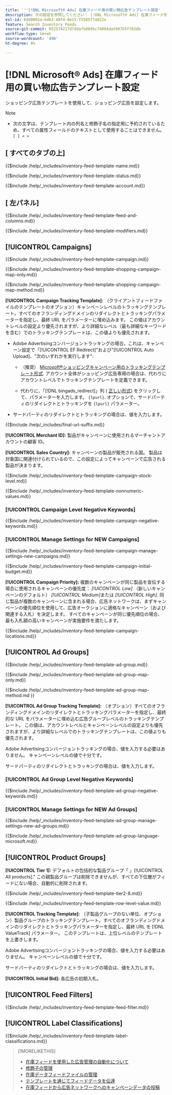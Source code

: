 ```yaml
---
title: '''[!DNL Microsoft® Ads] 在庫フィード用の買い物広告テンプレート設定'
description: 次の設定を参照してください： [!DNL Microsoft® Ads] 在庫フィード用の買い物広告テンプレート。
exl-id: 64d0092a-bd63-48f4-8e15-f5585f7a022a
feature: Search Inventory Feeds
source-git-commit: 052574217d7ddafb8895c74094da5997b5ff83db
workflow-type: tm+mt
source-wordcount: '498'
ht-degree: 0%

---
```


# [!DNL Microsoft® Ads] 在庫フィード用の買い物広告テンプレート設定

ショッピング広告テンプレートを使用して、ショッピング広告を設定します。

>[!NOTE]
>
>* 次の文字は、テンプレート内の列名と修飾子名の指定用に予約されているため、すべての属性フィールドのテキストとして使用することはできません。  `[ ] < > `


## \[ すべてのタブの上\]

<!-- **Template Name:** -->

{{$include /help/_includes/inventory-feed-template-name.md}}

<!-- **Status:** -->

{{$include /help/_includes/inventory-feed-template-status.md}}

<!-- **Account:** -->

{{$include /help/_includes/inventory-feed-template-account.md}}

## \[ 左パネル\]

<!-- **[!UICONTROL Feed &amp; Columns]:** -->

{{$include /help/_includes/inventory-feed-template-feed-and-columns.md}}

<!-- **[!UICONTROL Modifiers]:** -->

{{$include /help/_includes/inventory-feed-template-modifiers.md}}

## [!UICONTROL Campaigns]

<!-- **[!UICONTROL Campaign]:** -->

{{$include /help/_includes/inventory-feed-template-campaign.md}}

<!-- **[!UICONTROL Campaign Map Only]:** -->

{{$include /help/_includes/inventory-feed-template-shopping-campaign-map-only.md}}

<!-- **[!UICONTROL Campaign Map Method]:** -->

{{$include /help/_includes/inventory-feed-template-shopping-campaign-map-method.md}}

**[!UICONTROL Campaign Tracking Template]:** （クライアントフィードファイルのテンプレートのオプション）キャンペーンレベルのトラッキングテンプレート。すべてのオフランディングドメインのリダイレクトとトラッキングパラメーターを指定し、最終 URL をパラメーターに埋め込みます。 この値はアカウントレベルの設定より優先されますが、より詳細なレベル（最も詳細なキーワードを含む）でのトラッキングテンプレートは、この値よりも優先されます。

* Adobe Advertisingコンバージョントラッキングの場合。これは、キャンペーン設定で「[!UICONTROL EF Redirect]&quot;および&quot;[!UICONTROL Auto Upload]、&quot;次のいずれかを実行します&quot;:

   * （推奨） [Microsoft®ショッピングキャンペーン用のトラッキングテンプレート形式](/help/search-social-commerce/tracking/formats-click-tracking-microsoft.md). アカウント全体がショッピング広告専用の場合は、代わりにアカウントレベルでトラッキングテンプレートを定義できます。

   * 代わりに、「[!DNL bingads_redirect]」列 ( [正しい形式](/help/search-social-commerce/tracking/formats-click-tracking-microsoft.md)) をクリックして、パラメーターを入力します。 `{lpurl}`. オプションで、サードパーティのリダイレクトとトラッキングを `{lpurl}` パラメーター。

* サードパーティのリダイレクトとトラッキングの場合は、値を入力します。

<!-- **[!UICONTROL Campaign Final URL Suffix]:** -->

{{$include /help/_includes/final-url-suffix.md}}

**[!UICONTROL Merchant ID]:** 製品がキャンペーンに使用されるマーチャントアカウントの顧客 ID。

**[!UICONTROL Sales Country]:** キャンペーンの製品が販売される国。 製品は対象国に関連付けられているので、この設定によってキャンペーンで広告される製品が決まります。

<!-- **[!UICONTROL Stock Level]:** -->

{{$include /help/_includes/inventory-feed-template-campaign-stock-level.md}}

<!-- **[!UICONTROL This column has non-numeric values]:** -->

{{$include /help/_includes/inventory-feed-template-nonnumeric-values.md}}

### [!UICONTROL Campaign Level Negative Keywords]

{{$include /help/_includes/inventory-feed-template-campaign-negative-keywords.md}}

### [!UICONTROL Manage Settings for NEW Campaigns]

<!-- Flag/check box **[!UICONTROL Manage Settings for NEW Campaigns]:** -->

{{$include /help/_includes/inventory-feed-template-campaign-manage-settings-new-campaigns.md}}

<!-- **[!UICONTROL Initial Budget]:** -->

{{$include /help/_includes/inventory-feed-template-campaign-initial-budget.md}}

**[!UICONTROL Campaign Priority]:** 複数のキャンペーンが同じ製品を宣伝する場合に使用されるキャンペーンの優先度： *[!UICONTROL Low]* （新しいキャンペーンのデフォルト） *[!UICONTROL Medium]*&#x200B;または *[!UICONTROL High]*. 同じ製品が複数のキャンペーンに含まれる場合、広告ネットワークは、まずキャンペーンの優先順位を使用して、広告オークションに適格なキャンペーン（および関連する入札）を決定します。 すべてのキャンペーンが同じ優先順位の場合、最も入札額の高いキャンペーンが実施要件を満たします。

<!-- **[!UICONTROL Locations]:** -->

{{$include /help/_includes/inventory-feed-template-campaign-locations.md}}

## [!UICONTROL Ad Groups]

<!-- **[!UICONTROL Ad Group]:** -->

{{$include /help/_includes/inventory-feed-template-ad-group.md}}

<!-- **[!UICONTROL Map Only]:** -->

{{$include /help/_includes/inventory-feed-template-ad-group-map-only.md}}

<!-- **[!UICONTROL Map Method]:** -->

{{$include /help/_includes/inventory-feed-template-ad-group-map-method.md }}

**[!UICONTROL Ad Group Tracking Template]:** （オプション）すべてのオフランディングドメインのリダイレクトとトラッキングパラメーターを指定し、最終的な URL をパラメーターに埋め込む広告グループレベルのトラッキングテンプレート。 この値は、アカウントレベルとキャンペーンレベルの設定よりも優先されますが、より詳細なレベルでのトラッキングテンプレートは、この値よりも優先されます。

Adobe Advertisingコンバージョントラッキングの場合、値を入力する必要はありません。 キャンペーンレベルの値で十分です。

サードパーティのリダイレクトとトラッキングの場合は、値を入力します。

### [!UICONTROL Ad Group Level Negative Keywords]

{{$include /help/_includes/inventory-feed-template-ad-group-negative-keywords.md}}

### [!UICONTROL Manage Settings for NEW Ad Groups]

<!-- Flag/check box **[!UICONTROL Manage Settings for NEW Ad Groups]:** -->

{{$include /help/_includes/inventory-feed-template-ad-group-manage-settings-new-ad-groups.md}}

<!-- **[!UICONTROL Languages]:** -->

{{$include /help/_includes/inventory-feed-template-ad-group-language-microsoft.md}}

## [!UICONTROL Product Groups]

**[!UICONTROL Tier 1]:** デフォルトの包括的な製品グループ「 」[!UICONTROL All products].&quot; この親製品グループは削除できませんが、すべての下位層がフィードにない場合、自動的に削除されます。

<!-- **[!UICONTROL Tier 2 - Tier 8]:** -->

{{$include /help/_includes/inventory-feed-template-tier2-8.md}}

<!-- **[!UICONTROL Row Level Value]:** -->

{{$include /help/_includes/inventory-feed-template-row-level-value.md}}

**[!UICONTROL Tracking Template]:** （子製品グループのない単位、オプション）製品グループのトラッキングテンプレート。すべてのオフランディングドメインのリダイレクトとトラッキングパラメーターを指定し、最終 URL を [!DNL ValueTrack] パラメーター。 このテンプレートは、上位レベルのテンプレートを上書きします。

Adobe Advertisingコンバージョントラッキングの場合、値を入力する必要はありません。 キャンペーンレベルの値で十分です。

サードパーティのリダイレクトとトラッキングの場合は、値を入力します。

**[!UICONTROL Initial Bid]:** 各広告の初期入札。

## [!UICONTROL Feed Filters]

<!-- **\[Feed Filter\]:** -->

{{$include /help/_includes/inventory-feed-template-feed-filter.md}}

## [!UICONTROL Label Classifications]

<!-- **\[Component\] [!UICONTROL Label Classifications] &gt; `[Label Classification and Value`]:** -->

{{$include /help/_includes/inventory-feed-template-label-classifications.md}}

>[!MORELIKETHIS]
>
>* [在庫フィードを使用した広告管理の自動化について](../inventory-feeds-about.md)
>* [修飾子の管理](../modifiers-manage.md)
>* [在庫データフィードファイルの管理](/help/search-social-commerce/campaign-management/inventory-feeds/feed-files-manage.md)
>* [テンプレートを通じてフィードデータを伝達](../feed-data-propagate.md)
>* [在庫フィードから広告ネットワークへのキャンペーンデータの投稿](../propagated-data-post.md)
